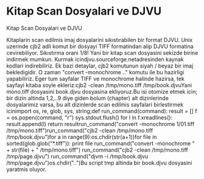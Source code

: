 # Kitap Scan Dosyalari ve DJVU


Kitap Scan Dosyalari ve DJVU



Kitaplarin scan edilmis imaj dosyalarini sıkıstırabilen bir format DJVU. Unix uzerinde cjb2 adli komut bir dosyayi TIFF formatindan alip DJVU formatina cevirebiliyor. Sıkıstırma orani 1/8! Yani bir kitap scan dosyasini sekizde birine indirmek mumkun. Kurmak icindjvu.sourceforge.netadresinden kaynak kodlari indirebiliriz. Ek bazi detaylar, cjb2 komutunun siyah / beyaz bir imaj bekledigidir. O zaman "convert -monochrome .." komutu ile bu hazirligi yapabiliriz. Eger  tum sayfalar TIFF ve monochrome halinde hazirsa, tek sayfayi kitaba soyle ekleriz:cjb2 -clean /tmp/mono.tiff /tmp/book.djvuYani mono.tiff dosyasini book.djvu dosyasina ekliyoruz.Bu isi otomize etmek icin;  bir dizin altinda 1,2,..9 diye giden bolum (chapter) alt dizinlerinde  dosyalarimiz varsa, bu alt dizinlerde scan edilmis sayfalari birlestirmek icinimport os, re, glob, sys, string;def run_command(command):  result = []  f = os.popen(command, "r")  sys.stdout.flush()  for l in f.xreadlines():    result.append(l)  return resultrun_command("convert -monochrome 1/01.tiff /tmp/mono.tiff")run_command("cjb2 -clean /tmp/mono.tiff /tmp/book.djvu")for a in range(9):os.chdir(str(a+1))for file in sorted(glob.glob("*.tiff")): print file run_command("convert -monochrome " + str(file) + " /tmp/mono.tiff") run_command("cjb2 -clean /tmp/mono.tiff /tmp/page.djvu") run_command("djvm -i /tmp/book.djvu /tmp/page.djvu")os.chdir("..")Bu script tmp altinda bir book.djvu dosyasini yaratmis oluyor.




